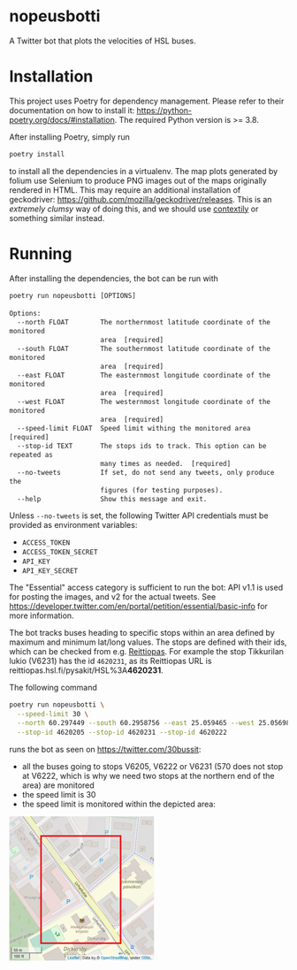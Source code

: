 # nopeusbotti

A Twitter bot that plots the velocities of HSL buses.

# Installation

This project uses Poetry for dependency management. Please refer to their documentation on how to install it: https://python-poetry.org/docs/#installation. The required Python version is >= 3.8.

After installing Poetry, simply run

```bash
poetry install
```

to install all the dependencies in a virtualenv. The map plots generated by folium use Selenium to produce PNG images out of the maps originally rendered in HTML. This may require an additional installation of geckodriver: https://github.com/mozilla/geckodriver/releases. This is an *extremely clumsy* way of doing this, and we should use [contextily](https://contextily.readthedocs.io/en/latest/) or something similar instead.

# Running

After installing the dependencies, the bot can be run with

```
poetry run nopeusbotti [OPTIONS]

Options:
  --north FLOAT        The northernmost latitude coordinate of the monitored
                       area  [required]
  --south FLOAT        The southernmost latitude coordinate of the monitored
                       area  [required]
  --east FLOAT         The easternmost longitude coordinate of the monitored
                       area  [required]
  --west FLOAT         The westernmost longitude coordinate of the monitored
                       area  [required]
  --speed-limit FLOAT  Speed limit withing the monitored area  [required]
  --stop-id TEXT       The stops ids to track. This option can be repeated as
                       many times as needed.  [required]
  --no-tweets          If set, do not send any tweets, only produce the
                       figures (for testing purposes).
  --help               Show this message and exit.
```

Unless `--no-tweets` is set, the following Twitter API credentials must be provided as environment variables:
- `ACCESS_TOKEN`
- `ACCESS_TOKEN_SECRET`
- `API_KEY`
- `API_KEY_SECRET`

The "Essential" access category is sufficient to run the bot: API v1.1 is used for posting the images, and v2 for the actual tweets. See https://developer.twitter.com/en/portal/petition/essential/basic-info for more information.

The bot tracks buses heading to specific stops within an area defined by maximum and minimum lat/long values. The stops are defined with their ids, which can be checked from e.g. [Reittiopas](https://reittiopas.hsl.fi). For example the stop Tikkurilan lukio (V6231) has the id `4620231`, as its Reittiopas URL is reittiopas.hsl.fi/pysakit/HSL%3A**4620231**.

The following command

```bash
poetry run nopeusbotti \
  --speed-limit 30 \
  --north 60.297449 --south 60.2958756 --east 25.059465 --west 25.0569888 \
  --stop-id 4620205 --stop-id 4620231 --stop-id 4620222
```

runs the bot as seen on https://twitter.com/30bussit:

- all the buses going to stops V6205, V6222 or V6231 (570 does not stop at V6222, which is why we need two stops at the northern end of the area) are monitored
- the speed limit is 30
- the speed limit is monitored within the depicted area:

![An example of monitored area](/img/area.PNG)